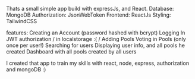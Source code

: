 Thats a small simple app build with expressJs, and React.
Database: MongoDB
Authorization: JsonWebToken
Frontend: ReactJs
Styling: TailwindCSS

features:
Creating an Account (password hashed with bcrypt)
Logging In
JWT authorization / in localstorage :( /
Adding Pools
Voting in Pools (only once per user!)
Searching for users
Displaying user info, and all pools he created
Dashboard with all pools created by all users

I created that app to train my skills with react, node, express, authorization and mongoDB :)
